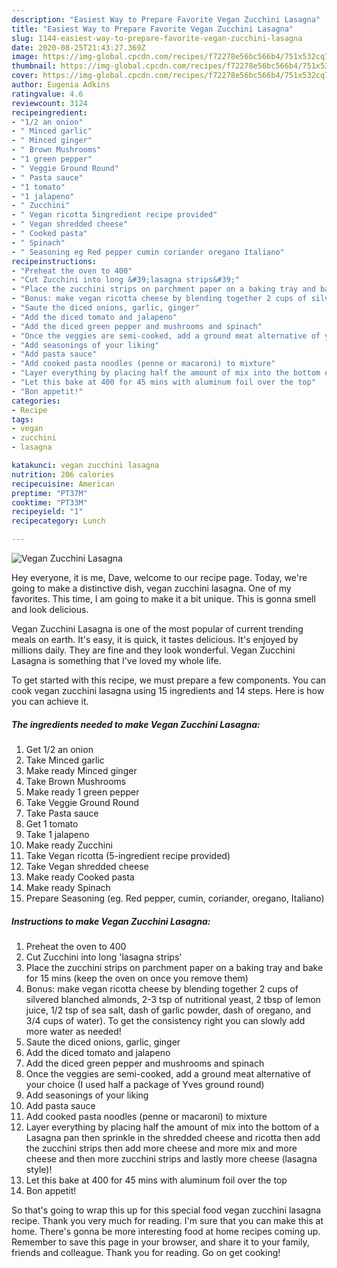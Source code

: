 ```yaml
---
description: "Easiest Way to Prepare Favorite Vegan Zucchini Lasagna"
title: "Easiest Way to Prepare Favorite Vegan Zucchini Lasagna"
slug: 1144-easiest-way-to-prepare-favorite-vegan-zucchini-lasagna
date: 2020-08-25T21:43:27.369Z
image: https://img-global.cpcdn.com/recipes/f72278e56bc566b4/751x532cq70/vegan-zucchini-lasagna-recipe-main-photo.jpg
thumbnail: https://img-global.cpcdn.com/recipes/f72278e56bc566b4/751x532cq70/vegan-zucchini-lasagna-recipe-main-photo.jpg
cover: https://img-global.cpcdn.com/recipes/f72278e56bc566b4/751x532cq70/vegan-zucchini-lasagna-recipe-main-photo.jpg
author: Eugenia Adkins
ratingvalue: 4.6
reviewcount: 3124
recipeingredient:
- "1/2 an onion"
- " Minced garlic"
- " Minced ginger"
- " Brown Mushrooms"
- "1 green pepper"
- " Veggie Ground Round"
- " Pasta sauce"
- "1 tomato"
- "1 jalapeno"
- " Zucchini"
- " Vegan ricotta 5ingredient recipe provided"
- " Vegan shredded cheese"
- " Cooked pasta"
- " Spinach"
- " Seasoning eg Red pepper cumin coriander oregano Italiano"
recipeinstructions:
- "Preheat the oven to 400"
- "Cut Zucchini into long &#39;lasagna strips&#39;"
- "Place the zucchini strips on parchment paper on a baking tray and bake for 15 mins (keep the oven on once you remove them)"
- "Bonus: make vegan ricotta cheese by blending together 2 cups of silvered blanched almonds, 2-3 tsp of nutritional yeast, 2 tbsp of lemon juice, 1/2 tsp of sea salt, dash of garlic powder, dash of oregano, and 3/4 cups of water). To get the consistency right you can slowly add more water as needed!"
- "Saute the diced onions, garlic, ginger"
- "Add the diced tomato and jalapeno"
- "Add the diced green pepper and mushrooms and spinach"
- "Once the veggies are semi-cooked, add a ground meat alternative of your choice (I used half a package of Yves ground round)"
- "Add seasonings of your liking"
- "Add pasta sauce"
- "Add cooked pasta noodles (penne or macaroni) to mixture"
- "Layer everything by placing half the amount of mix into the bottom of a Lasagna pan then sprinkle in the shredded cheese and ricotta then add the zucchini strips then add more cheese and more mix and more cheese and then more zucchini strips and lastly more cheese (lasagna style)!"
- "Let this bake at 400 for 45 mins with aluminum foil over the top"
- "Bon appetit!"
categories:
- Recipe
tags:
- vegan
- zucchini
- lasagna

katakunci: vegan zucchini lasagna 
nutrition: 206 calories
recipecuisine: American
preptime: "PT37M"
cooktime: "PT33M"
recipeyield: "1"
recipecategory: Lunch

---
```



![Vegan Zucchini Lasagna](https://img-global.cpcdn.com/recipes/f72278e56bc566b4/751x532cq70/vegan-zucchini-lasagna-recipe-main-photo.jpg)

Hey everyone, it is me, Dave, welcome to our recipe page. Today, we're going to make a distinctive dish, vegan zucchini lasagna. One of my favorites. This time, I am going to make it a bit unique. This is gonna smell and look delicious.



Vegan Zucchini Lasagna is one of the most popular of current trending meals on earth. It's easy, it is quick, it tastes delicious. It's enjoyed by millions daily. They are fine and they look wonderful. Vegan Zucchini Lasagna is something that I've loved my whole life.


To get started with this recipe, we must prepare a few components. You can cook vegan zucchini lasagna using 15 ingredients and 14 steps. Here is how you can achieve it.

<!--inarticleads1-->

##### The ingredients needed to make Vegan Zucchini Lasagna:

1. Get 1/2 an onion
1. Take  Minced garlic
1. Make ready  Minced ginger
1. Take  Brown Mushrooms
1. Make ready 1 green pepper
1. Take  Veggie Ground Round
1. Take  Pasta sauce
1. Get 1 tomato
1. Take 1 jalapeno
1. Make ready  Zucchini
1. Take  Vegan ricotta (5-ingredient recipe provided)
1. Take  Vegan shredded cheese
1. Make ready  Cooked pasta
1. Make ready  Spinach
1. Prepare  Seasoning (eg. Red pepper, cumin, coriander, oregano, Italiano)




<!--inarticleads2-->

##### Instructions to make Vegan Zucchini Lasagna:

1. Preheat the oven to 400
1. Cut Zucchini into long &#39;lasagna strips&#39;
1. Place the zucchini strips on parchment paper on a baking tray and bake for 15 mins (keep the oven on once you remove them)
1. Bonus: make vegan ricotta cheese by blending together 2 cups of silvered blanched almonds, 2-3 tsp of nutritional yeast, 2 tbsp of lemon juice, 1/2 tsp of sea salt, dash of garlic powder, dash of oregano, and 3/4 cups of water). To get the consistency right you can slowly add more water as needed!
1. Saute the diced onions, garlic, ginger
1. Add the diced tomato and jalapeno
1. Add the diced green pepper and mushrooms and spinach
1. Once the veggies are semi-cooked, add a ground meat alternative of your choice (I used half a package of Yves ground round)
1. Add seasonings of your liking
1. Add pasta sauce
1. Add cooked pasta noodles (penne or macaroni) to mixture
1. Layer everything by placing half the amount of mix into the bottom of a Lasagna pan then sprinkle in the shredded cheese and ricotta then add the zucchini strips then add more cheese and more mix and more cheese and then more zucchini strips and lastly more cheese (lasagna style)!
1. Let this bake at 400 for 45 mins with aluminum foil over the top
1. Bon appetit!




So that's going to wrap this up for this special food vegan zucchini lasagna recipe. Thank you very much for reading. I'm sure that you can make this at home. There's gonna be more interesting food at home recipes coming up. Remember to save this page in your browser, and share it to your family, friends and colleague. Thank you for reading. Go on get cooking!
